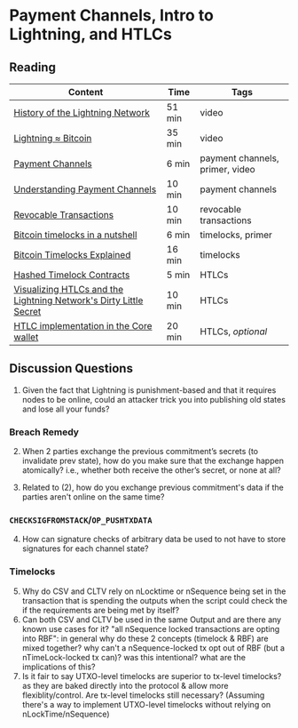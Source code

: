 # Payment Channels, Intro to Lightning, and HTLCs

## Reading

| Content                                                                                       | Time  | Tags                    |
|-----------------------------------------------------------------------------------------------|-------|-------------------------|
[History of the Lightning Network](https://www.youtube.com/watch?v=HauP9F16mUM) | 51 min | video |
[Lightning ≈ Bitcoin](https://www.youtube.com/watch?v=8lMLo-7yF5k) | 35 min | video |
[Payment Channels](https://www.youtube.com/watch?v=4SdBa8ZOfqg) | 6 min | payment channels, primer, video |
[Understanding Payment Channels](https://blog.chainside.net/understanding-payment-channels-4ab018be79d4) | 10 min | payment channels |
[Revocable Transactions](https://rusty.ozlabs.org/?p=450) | 10 min | revocable transactions |
[Bitcoin timelocks in a nutshell](https://medium.com/@RobinHung/bitcoin-timelocks-in-a-nutshell-4c95aafc7a59) | 6 min | timelocks, primer |
[Bitcoin Timelocks Explained](https://medium.com/summa-technology/bitcoins-time-locks-27e0c362d7a1) | 16 min | timelocks |
[Hashed Timelock Contracts](https://rusty.ozlabs.org/?p=462) | 5 min | HTLCs |
[Visualizing HTLCs and the Lightning Network's Dirty Little Secret](https://medium.com/@peter_r/visualizing-htlcs-and-the-lightning-networks-dirty-little-secret-cb9b5773a0) | 10 min | HTLCs |
[HTLC implementation in the Core wallet](https://github.com/bitcoin/bitcoin/pull/7601) | 20 min | HTLCs, _optional_ |

## Discussion Questions

1. Given the fact that Lightning is punishment-based and that it requires nodes to be online, could an attacker trick you into publishing old states and lose all your funds?

### Breach Remedy
2. When 2 parties exchange the previous commitment’s secrets (to invalidate prev state), how do you make sure that the exchange happen atomically? i.e., whether both receive the other’s secret, or none at all?

3. Related to (2), how do you exchange previous commitment's data if the parties aren't online on the same time?

### `CHECKSIGFROMSTACK`/`OP_PUSHTXDATA`
4. How can signature checks of arbitrary data be used to not have to store signatures for each channel state?

### Timelocks
5. Why do CSV and CLTV rely on nLocktime or nSequence being set in the transaction that is spending the outputs when the script could check the if the requirements are being met by itself?
6. Can both CSV and CLTV be used in the same Output and are there any known use cases for it?
"all nSequence locked transactions are opting into RBF": in general why do these 2 concepts (timelock & RBF) are mixed together? why can't a nSequence-locked tx opt out of RBF (but a nTimeLock-locked tx can)? was this intentional? what are the implications of this?
7. Is it fair to say UTXO-level timelocks are superior to tx-level timelocks? as they are baked directly into the protocol & allow more flexiblity/control. Are tx-level timelocks still necessary? (Assuming there's a way to implement UTXO-level timelocks without relying on nLockTime/nSequence)
